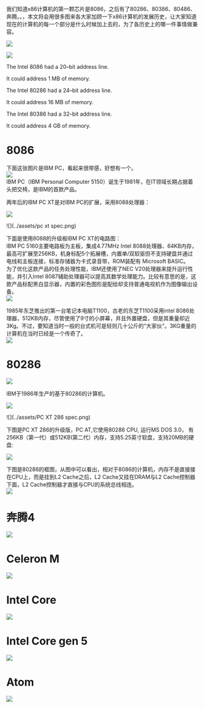 我们知道x86计算机的第一颗芯片是8086，之后有了80286、80386、80486、奔腾。。，本文将会用很多图来各大家加顾一下x86计算机的发展历史，让大家知道现在的计算机的每一个部分是什么时候加上去的，为了各历史上的哪一件事情做兼容。 
 
![](../assets/timg-2.jpeg)

![](../assets/image010.jpg)

The Intel 8086 had a 20–bit address line.

It could address 1 MB of memory.

The Intel 80286 had a 24–bit address line.

It could address 16 MB of memory.

The Intel 80386 had a 32–bit address line.

It could address 4 GB of memory.

# 8086

下面这张图片是IBM PC，看起来很带感，好想有一个。  
![](../assets/timg-4.jpeg)  
IBM PC（IBM Personal Computer 5150）诞生于1981年，在IT领域长期占据着头把交椅，是IBM的首款产品。

两年后的IBM PC XT是对IBM PC的扩展，采用8088处理器：



![](../assets/ibm_pc_xt.jpg)

![](../assets/pc xt spec.png)

下面是使用8088的升级板IBM PC XT的电路图：  
IBM PC 5160主要电路板为主板，集成4.77MHz Intel 8088处理器、64KB内存，最高可扩展至256KB，机身标配5个拓展槽，内置单/双软驱但不支持硬盘并通过电线和主板连接，标准存储器为卡式录音带，ROM装配有 Microsoft BASIC。  
为了优化这款产品的任务处理性能，IBM还使用了NEC V20处理器来提升运行性能，并引入Intel 8087辅助处理器可以提高其数学处理能力。比较有意思的是，这款产品标配黑白显示器，内置的彩色图形是配给却支持普通电视机作为图像输出设备。  
![](../assets/IBM_PC_Motherboard_\(1981\).jpg)

1985年东芝推出的第一台笔记本电脑T1100，古老的东芝T1100采用intel 8086处理器，512KB内存，尽管使用了9寸的小屏幕，并且外置硬盘，但是其重量却近3Kg。不过，要知道当时一般的台式机可是轻则几十公斤的“大家伙”。3KG重量的计算机在当时已经是一个传奇了。  
![](../assets/180836_30761.jpg)

# 80286

![](../assets/th.jpeg)

IBM于1986年生产的基于80286的计算机。


![](../assets/ibm_pc-xt286_1.jpg)

![](../assets/PC XT 286 spec.png)

下图是PC XT 286的升级版，PC AT,它使用80286 CPU, 运行MS DOS 3.0， 有256KB（第一代）或512KB\(第二代）内存，支持5.25英寸软盘，支持20MB的硬盘:


![](../assets/IBM_AT_System_s1-2.jpg)

下图是80286的框图，从图中可以看出，相对于8086的计算机，内存不是直接接在CPU上，而是挂到L2 Cache之后，L2 Cache又挂在DRAM与L2 Cache控制器下面，L2 Cache控制器才直接与CPU的系统总线相连。  
![](../assets/timg.jpeg)

# 奔腾4

![](../assets/pc-block.6.2.gif)

# Celeron M

![](../assets/Asus-Eee-PC-P900HD-Block-Diagram.png)

# Intel Core

![](../assets/compulab-intense-pc-diag.jpg)

# Intel Core gen 5

![](../assets/z97-chipset-diagram.png)

# Atom

![](../assets/ASUS-EeePC-1008HA-Block-Diagram.png)

